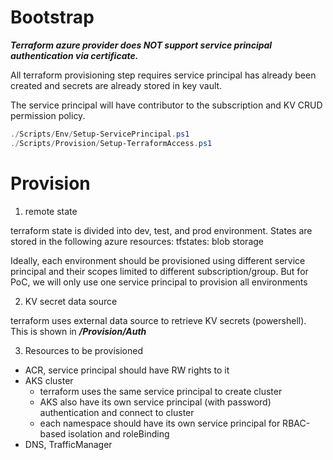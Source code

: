 # Bootstrap

***Terraform azure provider does NOT support service principal authentication via certificate.*** 

All terraform provisioning step requires service principal has already been created and secrets are already stored in key vault. 

The service principal will have contributor to the subscription and KV CRUD permission policy.

``` powershell
./Scripts/Env/Setup-ServicePrincipal.ps1
./Scripts/Provision/Setup-TerraformAccess.ps1
```

# Provision 

1. remote state

terraform state is divided into dev, test, and prod environment. States are stored in the following azure resources:
tfstates: blob storage

Ideally, each environment should be provisioned using different service principal and their scopes limited to different subscription/group. But for PoC, we will only use one service principal to provision all environments

2. KV secret data source

terraform uses external data source to retrieve KV secrets (powershell). This is shown in ___/Provision/Auth___

3. Resources to be provisioned

- ACR, service principal should have RW rights to it
- AKS cluster
    - terraform uses the same service principal to create cluster
    - AKS also have its own service principal (with password) authentication and connect to cluster
    - each namespace should have its own service principal for RBAC-based isolation and roleBinding
- DNS, TrafficManager